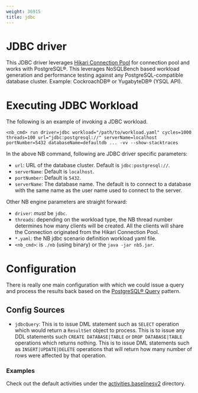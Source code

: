 ```yaml
---
weight: 36915
title: jdbc
---
```


# JDBC driver
This JDBC driver leverages [Hikari Connection Pool](https://github.com/brettwooldridge/HikariCP/wiki) for connection pool and works with PostgreSQL®. This leverages NoSQLBench based workload generation and performance testing against any PostgreSQL-compatible database cluster. Example: CockroachDB® or YugabyteDB® (YSQL API).

# Executing JDBC Workload
The following is an example of invoking a JDBC workload.
```shell
<nb_cmd> run driver=jdbc workload="/path/to/workload.yaml" cycles=1000 threads=100 url="jdbc:postgresql://" serverName=localhost portNumber=5432 databaseName=defaultdb ... -vv --show-stacktraces
```
In the above NB command, following are JDBC driver specific parameters:
* `url`: URL of the database cluster. Default is `jdbc:postgresql://`.
* `serverName`: Default is `localhost`.
* `portNumber`: Default is `5432`.
* `serverName`: The database name. The default is to connect to a database with the same name as the user name used to connect to the server.

Other NB engine parameters are straight forward:
* `driver`: *must* be `jdbc`.
* `threads`: depending on the workload type, the NB thread number determines how many clients will be created. All the clients will share the Connection originated from the Hikari Connection Pool.
* `*.yaml`: the NB jdbc scenario definition workload yaml file.
* `<nb_cmd>`: is `./nb` (using binary) or the `java -jar nb5.jar`.

# Configuration
There is really one main configuration with which we could issue a query and process the results back based on the [PostgreSQL® Query](https://jdbc.postgresql.org/documentation/query/) pattern.
## Config Sources
* `jdbcQuery`: This is to issue DML statement such as `SELECT` operation which would return a `ResultSet` object to process. This is to issue any DDL statements such `CREATE DATABASE|TABLE` or `DROP DATABASE|TABLE` operations which returns nothing. This is to issue DML statements such as `INSERT|UPDATE|DELETE` operations that will return how many number of rows were affected by that operation.
### Examples
Check out the default activities under the [activities.baselinesv2](./activities.baselinesv2) directory.
